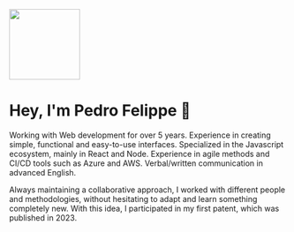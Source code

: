 

<img src="https://t3.ftcdn.net/jpg/02/16/61/20/360_F_216612049_fOxOxjBeBQuEnfckX9R8k6jFYbUpx7tS.jpg" width="128"/>

# Hey, I'm Pedro Felippe 👋

Working with Web development for over 5 years. Experience in creating simple, functional and easy-to-use interfaces. Specialized in the Javascript ecosystem, mainly in React and Node. Experience in agile methods and CI/CD tools such as Azure and AWS. Verbal/written communication in advanced English. 

Always maintaining a collaborative approach, I worked with different people and methodologies, without hesitating to adapt and learn something completely new. With this idea, I participated in my first patent, which was published in 2023.
